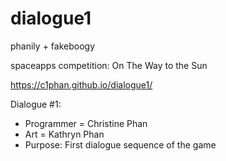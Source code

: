 # dialogue1

phanily + fakeboogy

spaceapps competition: On The Way to the Sun

https://c1phan.github.io/dialogue1/

Dialogue #1:
  - Programmer = Christine Phan
  - Art = Kathryn Phan
  - Purpose: First dialogue sequence of the game

